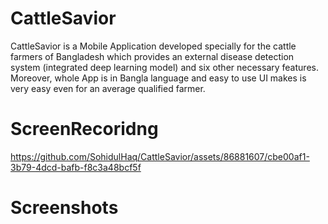 # CattleSavior
CattleSavior is a Mobile Application developed specially for the cattle farmers of Bangladesh which provides an external disease detection system (integrated deep learning model) and six other necessary features. Moreover, whole App is in Bangla language and easy to use UI makes is very easy even for an average qualified  farmer. 

# ScreenRecoridng
https://github.com/SohidulHaq/CattleSavior/assets/86881607/cbe00af1-3b79-4dcd-bafb-f8c3a48bcf5f

# Screenshots
